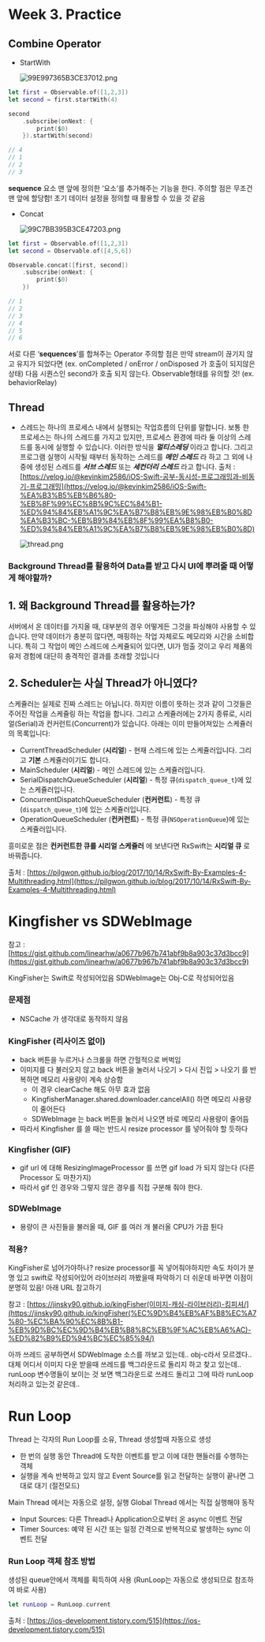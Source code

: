 # Week 3. Practice

## Combine Operator

- StartWith
    
    ![99E997365B3CE37012.png](./img/99E997365B3CE37012.png)
    

```swift
let first = Observable.of([1,2,3])
let second = first.startWith(4)

second
	.subscribe(onNext: {
		print($0)
	}).startWith(second)

// 4
// 1
// 2
// 3
```

**sequence** 요소 맨 앞에 정의한 ‘요소’를 추가해주는 기능을 한다.
주의할 점은 무조건 맨 앞에 할당함!
초기 데이터 설정을 정의할 때 활용할 수 있을 것 같음

- Concat
    
    ![99C7BB395B3CE47203.png](./img/99C7BB395B3CE47203.png)
    

```swift
let first = Observable.of([1,2,3])
let second = Observable.of([4,5,6])

Observable.concat([first, second])
	.subscribe(onNext: {
		print($0)
	})

// 1
// 2
// 3
// 4
// 5
// 6
```

서로 다른 ‘**sequences**’를 합쳐주는 Operator
주의할 점은 만약 stream이 끊기지 않고 유지가 되었다면 
(ex. onCompleted / onError / onDisposed 가 호출이 되지않은 상태)
다음 시퀀스인 second가 호출 되지 않는다.  Observable형태를 유의할 것! (ex. behaviorRelay)

## Thread

- 스레드는 하나의 프로세스 내에서 실행되는 작업흐름의 단위를 말합니다. 보통 한 프로세스는 하나의 스레드를 가지고 있지만, 프로세스 환경에 따라 둘 이상의 스레드를 동시에 실행할 수 있습니다. 이러한 방식을 ***멀티스레딩*** 이라고 합니다. 그리고 프로그램 실행이 시작될 때부터 동작하는 스레드를 ***메인 스레드*** 라 하고 그 외에 나중에 생성된 스레드를 ***서브 스레드*** 또는 ***세컨더리 스레드*** 라고 합니다.
출처 : [https://velog.io/@kevinkim2586/iOS-Swift-공부-동시성-프로그래밍과-비동기-프로그래밍](https://velog.io/@kevinkim2586/iOS-Swift-%EA%B3%B5%EB%B6%80-%EB%8F%99%EC%8B%9C%EC%84%B1-%ED%94%84%EB%A1%9C%EA%B7%B8%EB%9E%98%EB%B0%8D%EA%B3%BC-%EB%B9%84%EB%8F%99%EA%B8%B0-%ED%94%84%EB%A1%9C%EA%B7%B8%EB%9E%98%EB%B0%8D)
    
    ![thread.png](./img/thread.png)
    

### Background Thread를 활용하여 Data를 받고 다시 UI에 뿌려줄 때 어떻게 해야할까?

## 1. 왜 Background Thread를 활용하는가?

서버에서 온 데이터를 가지올 때, 대부분의 경우 어떻게든 그것을 파싱해야 사용할 수 있습니다. 만약 데이터가 충분히 많다면, 매핑하는 작업 자체로도 메모리와 시간을 소비합니다. 특히 그 작업이 메인 스레드에 스케쥴되어 있다면, UI가 멈출 것이고 우리 제품의 유저 경험에 대단히 충격적인 결과를 초래할 것입니다

## 2. Scheduler는 사실 Thread가 아니였다?

스케쥴러는 실제로 진짜 스레드는 아닙니다. 하지만 이름이 뜻하는 것과 같이 그것들은 주어진 작업을 스케쥴링 하는 작업을 합니다. 그리고 스케쥴러에는 2가지 종류로, 시리얼(Serial)과 컨커런트(Concurrent)가 있습니다. 아래는 이미 만들어져있는 스케쥴러의 목록입니다:

- CurrentThreadScheduler (**시리얼**) - 현재 스레드에 있는 스케쥴러입니다. 그리고 **기본** 스케쥴러이기도 합니다.
- MainScheduler (**시리얼**) - 메인 스레드에 있는 스케쥴러입니다.
- SerialDispatchQueueScheduler (**시리얼**) - 특정 큐(`dispatch_queue_t`)에 있는 스케쥴러입니다.
- ConcurrentDispatchQueueScheduler (**컨커런트**) - 특정 큐(`dispatch_queue_t`)에 있는 스케쥴러입니다.
- OperationQueueScheduler (**컨커런트**) - 특정 큐(`NSOperationQueue`)에 있는 스케쥴러입니다.

흥미로운 점은 **컨커런트한 큐를 시리얼 스케쥴러** 에 보낸다면 RxSwift는 **시리얼 큐** 로 바꿔줍니다.

출처 : [https://pilgwon.github.io/blog/2017/10/14/RxSwift-By-Examples-4-Multithreading.html](https://pilgwon.github.io/blog/2017/10/14/RxSwift-By-Examples-4-Multithreading.html)

# Kingfisher vs SDWebImage

참고 : [https://gist.github.com/linearhw/a0677b967b741abf9b8a903c37d3bcc9](https://gist.github.com/linearhw/a0677b967b741abf9b8a903c37d3bcc9)

KingFisher는 Swift로 작성되어있음
SDWebImage는 Obj-C로 작성되어있음

### **문제점**

- NSCache 가 생각대로 동작하지 않음

### **KingFisher (리사이즈 없이)**

- back 버튼을 누르거나 스크롤을 하면 간헐적으로 버벅임
- 이미지를 다 불러오지 않고 back 버튼을 눌러서 나오기 > 다시 진입 > 나오기 를 반복하면 메모리 사용량이 계속 상승함
    - 이 경우 clearCache 해도 아무 효과 없음
    - KingfisherManager.shared.downloader.cancelAll() 하면 메모리 사용량이 줄어든다
    - SDWebImage 는 back 버튼을 눌러서 나오면 바로 메모리 사용량이 줄어듬
- 따라서 Kingfisher 를 쓸 때는 반드시 resize processor 를 넣어줘야 할 듯하다

### **Kingfisher (GIF)**

- gif url 에 대해 ResizingImageProcessor 를 쓰면 gif load 가 되지 않는다 (다른 Processor 도 마찬가지)
- 따라서 gif 인 경우와 그렇지 않은 경우를 직접 구분해 줘야 한다.

### **SDWebImage**

- 용량이 큰 사진들을 불러올 때, GIF 를 여러 개 불러올 CPU가 가끔 튄다

### 적용?

KingFisher로 넘어가야하나? resize processor를 꼭 넣어줘야하지만
속도 차이가 분명 있고 swift로 작성되어있어 라이브러리 까봤을때 파악하기 더 쉬운데
바꾸면 이점이 분명히 있음! 아래 URL 참고하기

참고 : [https://jinsky90.github.io/kingFisher(이미지-캐싱-라이브러리)-킹피셔/](https://jinsky90.github.io/kingFisher(%EC%9D%B4%EB%AF%B8%EC%A7%80-%EC%BA%90%EC%8B%B1-%EB%9D%BC%EC%9D%B4%EB%B8%8C%EB%9F%AC%EB%A6%AC)-%ED%82%B9%ED%94%BC%EC%85%94/)

아까 쓰레드 공부하면서 SDWebImage 소스를 까보고 있는데.. obj-c라서 모르겠다..
대체 어디서 이미지 다운 받을때 쓰레드를 백그라운드로 돌리지 하고 찾고 있는데..
runLoop 변수명들이 보이는 것 보면 백그라운드로 쓰레드 돌리고 그에 따라 runLoop 처리하고 있는것 같은데..

# Run Loop

Thread 는 각자의 Run Loop를 소유, Thread 생성할때 자동으로 생성

- 한 번의 실행 동안 Thread에 도착한 이벤트를 받고 이에 대한 핸들러를 수행하는 객체
- 실행을 계속 반복하고 있지 않고 Event Source를 읽고 전달하는 실행이 끝나면 그대로 대기 (절전모드)

Main Thread 에서는 자동으로 설정, 실행
Global Thread 에서는 직접 실행해야 동작

- Input Sources: 다른 Thread나 Application으로부터 온 async 이벤트 전달
- Timer Sources: 예약 된 시간 또는 일정 간격으로 반복적으로 발생하는 sync 이벤트 전달

### Run Loop 객체 참조 방법

생성된 queue안에서 객체를 획득하여 사용 (RunLoop는 자동으로 생성되므로 참조하여 바로 사용)

```swift
let runLoop = RunLoop.current
```

출처 : [https://ios-development.tistory.com/515](https://ios-development.tistory.com/515)

